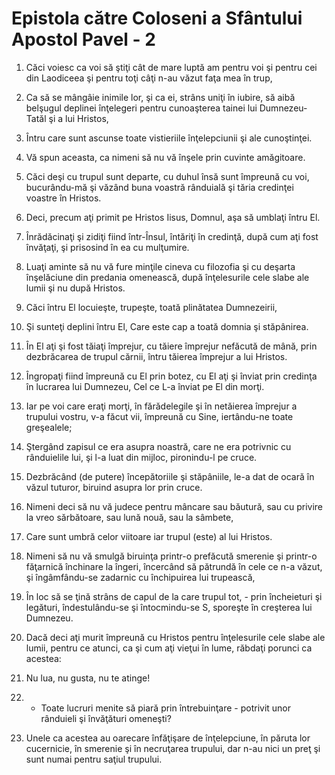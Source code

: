 # Epistola c&#259;tre Coloseni a Sf&#226;ntului Apostol Pavel - 2

1. Căci voiesc ca voi să ştiţi cât de mare luptă am pentru voi şi pentru cei din Laodiceea şi pentru toţi câţi n-au văzut faţa mea în trup, 

2. Ca să se mângâie inimile lor, şi ca ei, strâns uniţi în iubire, să aibă belşugul deplinei înţelegeri pentru cunoaşterea tainei lui Dumnezeu-Tatăl şi a lui Hristos, 

3. Întru care sunt ascunse toate vistieriile înţelepciunii şi ale cunoştinţei. 

4. Vă spun aceasta, ca nimeni să nu vă înşele prin cuvinte amăgitoare. 

5. Căci deşi cu trupul sunt departe, cu duhul însă sunt împreună cu voi, bucurându-mă şi văzând buna voastră rânduială şi tăria credinţei voastre în Hristos. 

6. Deci, precum aţi primit pe Hristos Iisus, Domnul, aşa să umblaţi întru El. 

7. Înrădăcinaţi şi zidiţi fiind într-Însul, întăriţi în credinţă, după cum aţi fost învăţaţi, şi prisosind în ea cu mulţumire. 

8. Luaţi aminte să nu vă fure minţile cineva cu filozofia şi cu deşarta înşelăciune din predania omenească, după înţelesurile cele slabe ale lumii şi nu după Hristos. 

9. Căci întru El locuieşte, trupeşte, toată plinătatea Dumnezeirii, 

10. Şi sunteţi deplini întru El, Care este cap a toată domnia şi stăpânirea. 

11. În El aţi şi fost tăiaţi împrejur, cu tăiere împrejur nefăcută de mână, prin dezbrăcarea de trupul cărnii, întru tăierea împrejur a lui Hristos. 

12. Îngropaţi fiind împreună cu El prin botez, cu El aţi şi înviat prin credinţa în lucrarea lui Dumnezeu, Cel ce L-a înviat pe El din morţi. 

13. Iar pe voi care eraţi morţi, în fărădelegile şi în netăierea împrejur a trupului vostru, v-a făcut vii, împreună cu Sine, iertându-ne toate greşealele; 

14. Ştergând zapisul ce era asupra noastră, care ne era potrivnic cu rânduielile lui, şi l-a luat din mijloc, pironindu-l pe cruce. 

15. Dezbrăcând (de putere) începătoriile şi stăpâniile, le-a dat de ocară în văzul tuturor, biruind asupra lor prin cruce. 

16. Nimeni deci să nu vă judece pentru mâncare sau băutură, sau cu privire la vreo sărbătoare, sau lună nouă, sau la sâmbete, 

17. Care sunt umbră celor viitoare iar trupul (este) al lui Hristos. 

18. Nimeni să nu vă smulgă biruinţa printr-o prefăcută smerenie şi printr-o făţarnică închinare la îngeri, încercând să pătrundă în cele ce n-a văzut, şi îngâmfându-se zadarnic cu închipuirea lui trupească, 

19. În loc să se ţină strâns de capul de la care trupul tot, - prin încheieturi şi legături, îndestulându-se şi întocmindu-se S, sporeşte în creşterea lui Dumnezeu. 

20. Dacă deci aţi murit împreună cu Hristos pentru înţelesurile cele slabe ale lumii, pentru ce atunci, ca şi cum aţi vieţui în lume, răbdaţi porunci ca acestea: 

21. Nu lua, nu gusta, nu te atinge! 

22. - Toate lucruri menite să piară prin întrebuinţare - potrivit unor rânduieli şi învăţături omeneşti? 

23. Unele ca acestea au oarecare înfăţişare de înţelepciune, în păruta lor cucernicie, în smerenie şi în necruţarea trupului, dar n-au nici un preţ şi sunt numai pentru saţiul trupului. 

